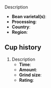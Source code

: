 Description

- **Bean varietal(s)**: 
- **Processing**: 
- **Country**: 
- **Region**: 

## Cup history

1. Description
	- **Time**: 
	- **Amount**: 
	- **Grind size**: 
	- **Rating**: 